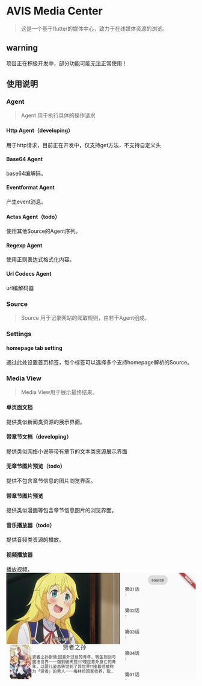 # AVIS Media Center

> 这是一个基于flutter的媒体中心，致力于在线媒体资源的浏览。

## warning
项目正在积极开发中，部分功能可能无法正常使用！

## 使用说明
### Agent
> Agent 用于执行具体的操作请求

#### Http Agent（developing）
用于http请求，目前正在开发中，仅支持get方法，不支持自定义头

#### Base64 Agent
base64编解码。

#### Eventformat Agent
产生event消息。

#### Actas Agent（todo）
使用其他Source的Agent序列。

#### Regexp Agent
使用正则表达式格式化内容。

#### Url Codecs Agent
url编解码器

### Source
> Source 用于记录网站的爬取规则，由若干Agent组成。

### Settings
#### homepage tab setting
通过此处设置首页标签，每个标签可以选择多个支持homepage解析的Source。

### Media View
> Media View用于展示最终结果。

#### 单页面文档
提供类似新闻类资源的展示界面。

#### 带章节文档（developing）
提供类似网络小说等带有章节的文本类资源展示界面

#### 无章节图片预览（todo）
提供不包含章节信息的图片浏览界面。

#### 带章节图片预览
提供类似漫画等包含章节信息图片的浏览界面。

#### 音乐播放器（todo）
提供音频类资源的播放。

#### 视频播放器
播放视频。  
![](./pictures/video_land_view.png)






